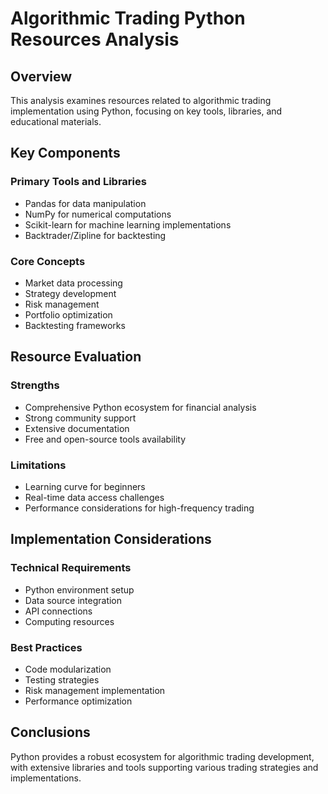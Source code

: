 # Algorithmic Trading Python Resources Analysis

## Overview
This analysis examines resources related to algorithmic trading implementation using Python, focusing on key tools, libraries, and educational materials.

## Key Components

### Primary Tools and Libraries
- Pandas for data manipulation
- NumPy for numerical computations
- Scikit-learn for machine learning implementations
- Backtrader/Zipline for backtesting

### Core Concepts
- Market data processing
- Strategy development
- Risk management
- Portfolio optimization
- Backtesting frameworks

## Resource Evaluation

### Strengths
- Comprehensive Python ecosystem for financial analysis
- Strong community support
- Extensive documentation
- Free and open-source tools availability

### Limitations
- Learning curve for beginners
- Real-time data access challenges
- Performance considerations for high-frequency trading

## Implementation Considerations

### Technical Requirements
- Python environment setup
- Data source integration
- API connections
- Computing resources

### Best Practices
- Code modularization
- Testing strategies
- Risk management implementation
- Performance optimization

## Conclusions
Python provides a robust ecosystem for algorithmic trading development, with extensive libraries and tools supporting various trading strategies and implementations.